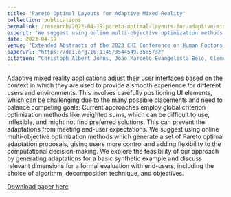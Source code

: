 ```yaml
---
title: "Pareto Optimal Layouts for Adaptive Mixed Reality"
collection: publications
permalink: /research/2022-04-19-pareto-optimal-layouts-for-adaptive-mixed-reality
excerpt: "We suggest using online multi-objective optimization methods for online UI adaptations which generate a set of Pareto optimal adaptation proposals, giving users more control and adding flexibility to the computational decision-making."
date: 2023-04-19
venue: "Extended Abstracts of the 2023 CHI Conference on Human Factors in Computing Systems (CHI EA '23)"
paperurl: "https://doi.org/10.1145/3544549.3585732"
citation: "Christoph Albert Johns, João Marcelo Evangelista Belo, Clemens Nylandsted Klokmose, and Ken Pfeuffer. 2023. Pareto Optimal Layouts for Adaptive Mixed Reality. In <i>Extended Abstracts of the 2023 CHI Conference on Human Factors in Computing Systems (CHI EA '23), April 23--28, 2023, Hamburg, Germany.</i> ACM, New York, NY, USA 7 Pages. <a href=https://doi.org/10.1145/3544549.3585732>https://doi.org/10.1145/3544549.3585732</a>"
---
```


Adaptive mixed reality applications adjust their user interfaces based on the context in which they are used to provide a smooth experience for different users and environments. This involves carefully positioning UI elements, which can be challenging due to the many possible placements and need to balance competing goals. Current approaches employ global criterion optimization methods like weighted sums, which can be difficult to use, inflexible, and might not find preferred solutions. This can prevent the adaptations from meeting end-user expectations. We suggest using online multi-objective optimization methods which generate a set of Pareto optimal adaptation proposals, giving users more control and adding flexibility to the computational decision-making. We explore the feasibility of our approach by generating adaptations for a basic synthetic example and discuss relevant dimensions for a formal evaluation with end-users, including the choice of algorithm, decomposition technique, and objectives.

[Download paper here](https://doi.org/10.1145/3544549.3585732)
